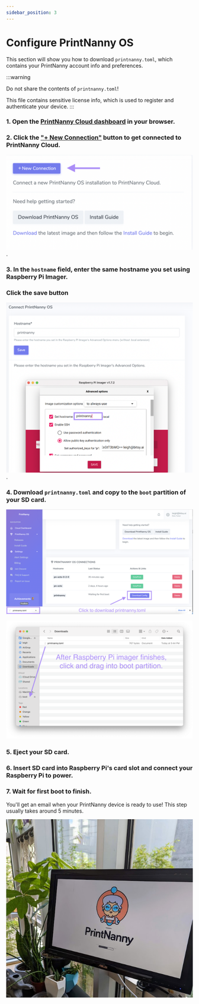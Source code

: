 ```yaml
---
sidebar_position: 3
---
```


# Configure PrintNanny OS

This section will show you how to download `printnanny.toml`, which contains your PrintNanny account info and preferences.

:::warning

Do not share the contents of `printnanny.toml`! 

This file contains sensitive license info, which is used to register and authenticate your device. 
:::

### 1. Open the [PrintNanny Cloud dashboard](https://printnanny.ai/dashboard/) in your browser.

### 2. Click the ["+ New Connection"](https://printnanny.ai/devices/connect) button to get connected to PrintNanny Cloud.

![Create a new connection to PrintNanny Cloud](./img/create-new-connection.png).


### 3. In the `hostname` field, enter the **same hostname** you set using Raspberry Pi Imager. 
### **Click the save button**

![Enter the same hostname you set using Raspberry Pi Imager](./img/create-connection-hostname.png).

### 4. Download `printnanny.toml` and copy to the `boot` partition of your SD card.

![Download printnanny.toml configuration file](./img/download-config-example.png)

![Copy printnanny.toml file to boot partition, then eject drive](./img/boot-partition-example.png)


### 5. Eject your SD card.

### 6. Insert SD card into Raspberry Pi's card slot and connect your Raspberry Pi to power.

### 7. Wait for first boot to finish.

You'll get an email when your PrintNanny device is ready to use! This step usually takes around 5 minutes.

![PrintNanny splash screen showing progress](./img/splash-screen.jpeg)
